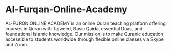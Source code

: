# Al-Furqan-Online-Academy
AL-FURQN ONLINE ACADEMY is an online Quran teaching platform offering courses in Quran with Tajweed, Basic Qaida, essential Duas, and foundational Islamic knowledge. Our mission is to make Quranic education accessible to students worldwide through flexible online classes via Skype and Zoom.
